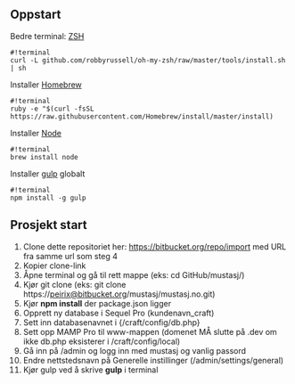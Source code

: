 ## Oppstart
Bedre terminal: [ZSH](http://www.maclife.com/article/columns/terminal_101_better_shell_zsh)
```
#!terminal
curl -L github.com/robbyrussell/oh-my-zsh/raw/master/tools/install.sh | sh
```

Installer [Homebrew](http://brew.sh/)
```
#!terminal
ruby -e "$(curl -fsSL https://raw.githubusercontent.com/Homebrew/install/master/install)
```
Installer [Node](https://nodejs.org)
```
#!terminal
brew install node
```
Installer [gulp](http://gulpjs.com/) globalt
```
#!terminal
npm install -g gulp
```
## Prosjekt start

1. Clone dette repositoriet her: https://bitbucket.org/repo/import med URL fra samme url som steg 4
2. Kopier clone-link
3. Åpne terminal og gå til rett mappe (eks: cd GitHub/mustasj/)
4. Kjør git clone (eks: git clone https://peirix@bitbucket.org/mustasj/mustasj.no.git)
5. Kjør **npm install** der package.json ligger
6. Opprett ny database i Sequel Pro (kundenavn_craft)
7. Sett inn databasenavnet i {/craft/config/db.php}
8. Sett opp MAMP Pro til www-mappen (domenet MÅ slutte på .dev om ikke db.php eksisterer i /craft/config/local)
9. Gå inn på /admin og logg inn med mustasj og vanlig passord
10. Endre nettstedsnavn på Generelle instillinger (/admin/settings/general)
11. Kjør gulp ved å skrive **gulp** i terminal